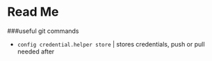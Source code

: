 # Read Me

###useful git commands
- `config credential.helper store` | stores credentials, push or pull needed after